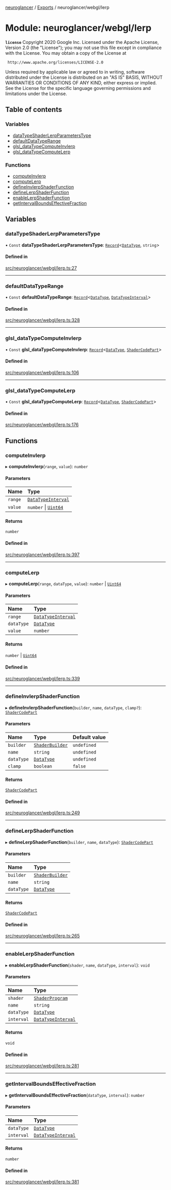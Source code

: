[neuroglancer](../README.md) / [Exports](../modules.md) / neuroglancer/webgl/lerp

# Module: neuroglancer/webgl/lerp

**`license`**
Copyright 2020 Google Inc.
Licensed under the Apache License, Version 2.0 (the "License");
you may not use this file except in compliance with the License.
You may obtain a copy of the License at

     http://www.apache.org/licenses/LICENSE-2.0

Unless required by applicable law or agreed to in writing, software
distributed under the License is distributed on an "AS IS" BASIS,
WITHOUT WARRANTIES OR CONDITIONS OF ANY KIND, either express or implied.
See the License for the specific language governing permissions and
limitations under the License.

## Table of contents

### Variables

- [dataTypeShaderLerpParametersType](neuroglancer_webgl_lerp.md#datatypeshaderlerpparameterstype)
- [defaultDataTypeRange](neuroglancer_webgl_lerp.md#defaultdatatyperange)
- [glsl\_dataTypeComputeInvlerp](neuroglancer_webgl_lerp.md#glsl_datatypecomputeinvlerp)
- [glsl\_dataTypeComputeLerp](neuroglancer_webgl_lerp.md#glsl_datatypecomputelerp)

### Functions

- [computeInvlerp](neuroglancer_webgl_lerp.md#computeinvlerp)
- [computeLerp](neuroglancer_webgl_lerp.md#computelerp)
- [defineInvlerpShaderFunction](neuroglancer_webgl_lerp.md#defineinvlerpshaderfunction)
- [defineLerpShaderFunction](neuroglancer_webgl_lerp.md#definelerpshaderfunction)
- [enableLerpShaderFunction](neuroglancer_webgl_lerp.md#enablelerpshaderfunction)
- [getIntervalBoundsEffectiveFraction](neuroglancer_webgl_lerp.md#getintervalboundseffectivefraction)

## Variables

### dataTypeShaderLerpParametersType

• `Const` **dataTypeShaderLerpParametersType**: [`Record`](main_module._internal_.md#record)<[`DataType`](../enums/neuroglancer_util_data_type.DataType.md), `string`\>

#### Defined in

[src/neuroglancer/webgl/lerp.ts:27](https://github.com/ActiveBrainAtlas2/neuroglancer/blob/034b457d/src/neuroglancer/webgl/lerp.ts#L27)

___

### defaultDataTypeRange

• `Const` **defaultDataTypeRange**: [`Record`](main_module._internal_.md#record)<[`DataType`](../enums/neuroglancer_util_data_type.DataType.md), [`DataTypeInterval`](neuroglancer_util_lerp.md#datatypeinterval)\>

#### Defined in

[src/neuroglancer/webgl/lerp.ts:328](https://github.com/ActiveBrainAtlas2/neuroglancer/blob/034b457d/src/neuroglancer/webgl/lerp.ts#L328)

___

### glsl\_dataTypeComputeInvlerp

• `Const` **glsl\_dataTypeComputeInvlerp**: [`Record`](main_module._internal_.md#record)<[`DataType`](../enums/neuroglancer_util_data_type.DataType.md), [`ShaderCodePart`](neuroglancer_webgl_shader.md#shadercodepart)\>

#### Defined in

[src/neuroglancer/webgl/lerp.ts:106](https://github.com/ActiveBrainAtlas2/neuroglancer/blob/034b457d/src/neuroglancer/webgl/lerp.ts#L106)

___

### glsl\_dataTypeComputeLerp

• `Const` **glsl\_dataTypeComputeLerp**: [`Record`](main_module._internal_.md#record)<[`DataType`](../enums/neuroglancer_util_data_type.DataType.md), [`ShaderCodePart`](neuroglancer_webgl_shader.md#shadercodepart)\>

#### Defined in

[src/neuroglancer/webgl/lerp.ts:176](https://github.com/ActiveBrainAtlas2/neuroglancer/blob/034b457d/src/neuroglancer/webgl/lerp.ts#L176)

## Functions

### computeInvlerp

▸ **computeInvlerp**(`range`, `value`): `number`

#### Parameters

| Name | Type |
| :------ | :------ |
| `range` | [`DataTypeInterval`](neuroglancer_util_lerp.md#datatypeinterval) |
| `value` | `number` \| [`Uint64`](../classes/neuroglancer_util_uint64.Uint64.md) |

#### Returns

`number`

#### Defined in

[src/neuroglancer/webgl/lerp.ts:397](https://github.com/ActiveBrainAtlas2/neuroglancer/blob/034b457d/src/neuroglancer/webgl/lerp.ts#L397)

___

### computeLerp

▸ **computeLerp**(`range`, `dataType`, `value`): `number` \| [`Uint64`](../classes/neuroglancer_util_uint64.Uint64.md)

#### Parameters

| Name | Type |
| :------ | :------ |
| `range` | [`DataTypeInterval`](neuroglancer_util_lerp.md#datatypeinterval) |
| `dataType` | [`DataType`](../enums/neuroglancer_util_data_type.DataType.md) |
| `value` | `number` |

#### Returns

`number` \| [`Uint64`](../classes/neuroglancer_util_uint64.Uint64.md)

#### Defined in

[src/neuroglancer/webgl/lerp.ts:339](https://github.com/ActiveBrainAtlas2/neuroglancer/blob/034b457d/src/neuroglancer/webgl/lerp.ts#L339)

___

### defineInvlerpShaderFunction

▸ **defineInvlerpShaderFunction**(`builder`, `name`, `dataType`, `clamp?`): [`ShaderCodePart`](neuroglancer_webgl_shader.md#shadercodepart)

#### Parameters

| Name | Type | Default value |
| :------ | :------ | :------ |
| `builder` | [`ShaderBuilder`](../classes/neuroglancer_webgl_shader.ShaderBuilder.md) | `undefined` |
| `name` | `string` | `undefined` |
| `dataType` | [`DataType`](../enums/neuroglancer_util_data_type.DataType.md) | `undefined` |
| `clamp` | `boolean` | `false` |

#### Returns

[`ShaderCodePart`](neuroglancer_webgl_shader.md#shadercodepart)

#### Defined in

[src/neuroglancer/webgl/lerp.ts:249](https://github.com/ActiveBrainAtlas2/neuroglancer/blob/034b457d/src/neuroglancer/webgl/lerp.ts#L249)

___

### defineLerpShaderFunction

▸ **defineLerpShaderFunction**(`builder`, `name`, `dataType`): [`ShaderCodePart`](neuroglancer_webgl_shader.md#shadercodepart)

#### Parameters

| Name | Type |
| :------ | :------ |
| `builder` | [`ShaderBuilder`](../classes/neuroglancer_webgl_shader.ShaderBuilder.md) |
| `name` | `string` |
| `dataType` | [`DataType`](../enums/neuroglancer_util_data_type.DataType.md) |

#### Returns

[`ShaderCodePart`](neuroglancer_webgl_shader.md#shadercodepart)

#### Defined in

[src/neuroglancer/webgl/lerp.ts:265](https://github.com/ActiveBrainAtlas2/neuroglancer/blob/034b457d/src/neuroglancer/webgl/lerp.ts#L265)

___

### enableLerpShaderFunction

▸ **enableLerpShaderFunction**(`shader`, `name`, `dataType`, `interval`): `void`

#### Parameters

| Name | Type |
| :------ | :------ |
| `shader` | [`ShaderProgram`](../classes/neuroglancer_webgl_shader.ShaderProgram.md) |
| `name` | `string` |
| `dataType` | [`DataType`](../enums/neuroglancer_util_data_type.DataType.md) |
| `interval` | [`DataTypeInterval`](neuroglancer_util_lerp.md#datatypeinterval) |

#### Returns

`void`

#### Defined in

[src/neuroglancer/webgl/lerp.ts:281](https://github.com/ActiveBrainAtlas2/neuroglancer/blob/034b457d/src/neuroglancer/webgl/lerp.ts#L281)

___

### getIntervalBoundsEffectiveFraction

▸ **getIntervalBoundsEffectiveFraction**(`dataType`, `interval`): `number`

#### Parameters

| Name | Type |
| :------ | :------ |
| `dataType` | [`DataType`](../enums/neuroglancer_util_data_type.DataType.md) |
| `interval` | [`DataTypeInterval`](neuroglancer_util_lerp.md#datatypeinterval) |

#### Returns

`number`

#### Defined in

[src/neuroglancer/webgl/lerp.ts:381](https://github.com/ActiveBrainAtlas2/neuroglancer/blob/034b457d/src/neuroglancer/webgl/lerp.ts#L381)
